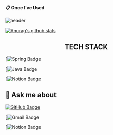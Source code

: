 
<!--
**O-Ojinnie/O-Ojinnie** is a ✨ _special_ ✨ repository because its `README.md` (this file) appears on your GitHub profile.

Here are some ideas to get you started:

- 🔭 I’m currently working on ...
- 🌱 I’m currently learning ...
- 👯 I’m looking to collaborate on ...
- 🤔 I’m looking for help with ...
- 💬 Ask me about ...
- 📫 How to reach me: ...
- 😄 Pronouns: ...
- ⚡ Fun fact: ...
-->

####  :clipboard: Once I've Used 
![header](https://capsule-render.vercel.app/api?type=waving&color=gradient&customColorList=2,2,1,5,1,30&height=300&section=footer&text=Hi%20There%20👋&fontSize=80)

 [![Anurag's github stats](https://github-readme-stats.vercel.app/api?username=O-Ojinnie&show_icons=true&theme=merco)](https://github.com/anuraghazra/github-readme-stats)
<div align=center>
 
 ## TECH STACK

</div>

[![Spring Badge](http://img.shields.io/badge/-SPRING-#6DB33F?style=for-the-badge&logo=Spring&logoColor=white)

[![Java Badge](http://img.shields.io/badge/-JAVA-007396?style=for-the-badge&logo=Java&logoColor=white)

[![Notion Badge](http://img.shields.io/badge/-NO-007396?style=for-the-badge&logo=Notion&logoColor=white)
</div>

## 💬 Ask me about
[![GitHub Badge](http://img.shields.io/badge/-GITHUB-#000000?style=flat-square&logo=github&link=https://github.com/O-Ojinnie/)](https://github.com/O-Ojinnie)
  
[![Gmail Badge](https://img.shields.io/badge/Gmail-d14836?style=flat-square&logo=Gmail&logoColor=white&link=mailto:dongjin.dev@gmail.com)

[![Notion Badge](http://img.shields.io/badge/-NOTION-#000000?style=flat-square&logo=Notion&link=[https://www.notion.so/Jinnie-s-Home](https://www.notion.so/Jinnie-s-Home-6e510fc375cf49cbb0ca0901de963e72))
